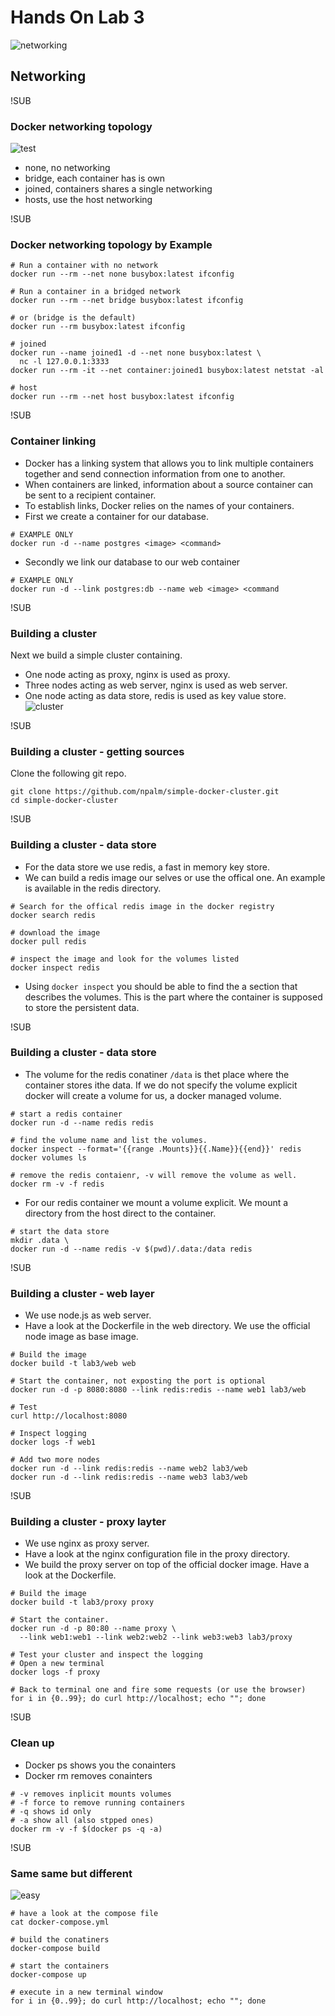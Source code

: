 # Hands On Lab 3
![networking](images/turtles.jpg)
## Networking

!SUB
### Docker networking topology
![test](images/docker-network-topology.png)
- none, no networking
- bridge, each container has is own
- joined, containers shares a single networking
- hosts, use the host networking

!SUB
### Docker networking topology by Example


```
# Run a container with no network
docker run --rm --net none busybox:latest ifconfig

# Run a container in a bridged network
docker run --rm --net bridge busybox:latest ifconfig

# or (bridge is the default)
docker run --rm busybox:latest ifconfig

# joined
docker run --name joined1 -d --net none busybox:latest \
  nc -l 127.0.0.1:3333
docker run --rm -it --net container:joined1 busybox:latest netstat -al

# host
docker run --rm --net host busybox:latest ifconfig
```

!SUB
### Container linking
- Docker has a linking system that allows you to link multiple containers together and send connection information from one to another.
- When containers are linked, information about a source container can be sent to a recipient container.
- To establish links, Docker relies on the names of your containers.
- First we create a container for our database.
```
# EXAMPLE ONLY
docker run -d --name postgres <image> <command>
```
- Secondly we link our database to our web container
```
# EXAMPLE ONLY
docker run -d --link postgres:db --name web <image> <command
```

!SUB
### Building a cluster
Next we build a simple cluster containing.
- One node acting as proxy, nginx is used as proxy.
- Three nodes acting as web server, nginx is used as web server.
- One node acting as data store, redis is used as key value store.
![cluster](images/simple-cluster.jpg)

!SUB
### Building a cluster - getting sources
Clone the following git repo.
```
git clone https://github.com/npalm/simple-docker-cluster.git
cd simple-docker-cluster
```

!SUB
### Building a cluster - data store
- For the data store we use redis, a fast in memory key store.
- We can build a redis image our selves or use the offical one. An example is available in the redis directory.

```
# Search for the offical redis image in the docker registry
docker search redis

# download the image
docker pull redis

# inspect the image and look for the volumes listed
docker inspect redis
```

- Using `docker inspect` you should be able to find the a section that describes the volumes. This is the part where the container is supposed to store the persistent data.


!SUB
### Building a cluster - data store
- The volume for the redis conatiner `/data` is thet place where the container stores ithe data. If we do not specify the volume explicit docker will create a volume for us, a docker managed volume.

```
# start a redis container
docker run -d --name redis redis

# find the volume name and list the volumes.
docker inspect --format='{{range .Mounts}}{{.Name}}{{end}}' redis
docker volumes ls

# remove the redis contaienr, -v will remove the volume as well.
docker rm -v -f redis
```

- For our redis container we mount a volume explicit. We mount a directory from the host direct to the container.

```
# start the data store
mkdir .data \
docker run -d --name redis -v $(pwd)/.data:/data redis
```


!SUB
### Building a cluster - web layer
- We use node.js as web server.
- Have a look at the Dockerfile in the web directory. We use the official node image as base image.

```
# Build the image
docker build -t lab3/web web

# Start the container, not exposting the port is optional
docker run -d -p 8080:8080 --link redis:redis --name web1 lab3/web

# Test
curl http://localhost:8080

# Inspect logging
docker logs -f web1

# Add two more nodes
docker run -d --link redis:redis --name web2 lab3/web
docker run -d --link redis:redis --name web3 lab3/web

```

!SUB
### Building a cluster - proxy layter
- We use nginx as proxy server.
- Have a look at the nginx configuration file in the proxy directory.
- We build the proxy server on top of the official docker image. Have a look at the Dockerfile.

```
# Build the image
docker build -t lab3/proxy proxy

# Start the container.
docker run -d -p 80:80 --name proxy \
  --link web1:web1 --link web2:web2 --link web3:web3 lab3/proxy

# Test your cluster and inspect the logging
# Open a new terminal
docker logs -f proxy

# Back to terminal one and fire some requests (or use the browser)
for i in {0..99}; do curl http://localhost; echo ""; done
```


!SUB
### Clean up
- Docker ps shows you the conainters
- Docker rm removes conainters

```
# -v removes inplicit mounts volumes
# -f force to remove running containers
# -q shows id only
# -a show all (also stpped ones)
docker rm -v -f $(docker ps -q -a)
```

!SUB
### Same same but different
![easy](images/easy.jpg)
```
# have a look at the compose file
cat docker-compose.yml

# build the conatiners
docker-compose build

# start the containers
docker-compose up

# execute in a new terminal window
for i in {0..99}; do curl http://localhost; echo ""; done
```
